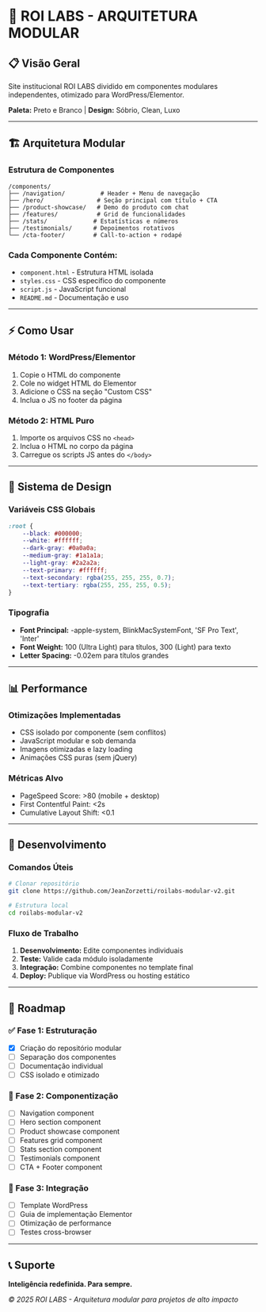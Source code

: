 # 🎯 ROI LABS - ARQUITETURA MODULAR

## 📋 Visão Geral
Site institucional ROI LABS dividido em componentes modulares independentes, otimizado para WordPress/Elementor.

**Paleta:** Preto e Branco | **Design:** Sóbrio, Clean, Luxo

---

## 🏗️ Arquitetura Modular

### Estrutura de Componentes
```
/components/
├── /navigation/          # Header + Menu de navegação
├── /hero/               # Seção principal com título + CTA
├── /product-showcase/   # Demo do produto com chat
├── /features/           # Grid de funcionalidades
├── /stats/             # Estatísticas e números
├── /testimonials/      # Depoimentos rotativos
└── /cta-footer/        # Call-to-action + rodapé
```

### Cada Componente Contém:
- `component.html` - Estrutura HTML isolada
- `styles.css` - CSS específico do componente
- `script.js` - JavaScript funcional
- `README.md` - Documentação e uso

---

## ⚡ Como Usar

### Método 1: WordPress/Elementor
1. Copie o HTML do componente
2. Cole no widget HTML do Elementor
3. Adicione o CSS na seção "Custom CSS"
4. Inclua o JS no footer da página

### Método 2: HTML Puro
1. Importe os arquivos CSS no `<head>`
2. Inclua o HTML no corpo da página
3. Carregue os scripts JS antes do `</body>`

---

## 🎨 Sistema de Design

### Variáveis CSS Globais
```css
:root {
    --black: #000000;
    --white: #ffffff;
    --dark-gray: #0a0a0a;
    --medium-gray: #1a1a1a;
    --light-gray: #2a2a2a;
    --text-primary: #ffffff;
    --text-secondary: rgba(255, 255, 255, 0.7);
    --text-tertiary: rgba(255, 255, 255, 0.5);
}
```

### Tipografia
- **Font Principal:** -apple-system, BlinkMacSystemFont, 'SF Pro Text', 'Inter'
- **Font Weight:** 100 (Ultra Light) para títulos, 300 (Light) para texto
- **Letter Spacing:** -0.02em para títulos grandes

---

## 📊 Performance

### Otimizações Implementadas
- CSS isolado por componente (sem conflitos)
- JavaScript modular e sob demanda
- Imagens otimizadas e lazy loading
- Animações CSS puras (sem jQuery)

### Métricas Alvo
- PageSpeed Score: >80 (mobile + desktop)
- First Contentful Paint: <2s
- Cumulative Layout Shift: <0.1

---

## 🔧 Desenvolvimento

### Comandos Úteis
```bash
# Clonar repositório
git clone https://github.com/JeanZorzetti/roilabs-modular-v2.git

# Estrutura local
cd roilabs-modular-v2
```

### Fluxo de Trabalho
1. **Desenvolvimento:** Edite componentes individuais
2. **Teste:** Valide cada módulo isoladamente  
3. **Integração:** Combine componentes no template final
4. **Deploy:** Publique via WordPress ou hosting estático

---

## 🎯 Roadmap

### ✅ Fase 1: Estruturação
- [x] Criação do repositório modular
- [ ] Separação dos componentes
- [ ] Documentação individual
- [ ] CSS isolado e otimizado

### 🔄 Fase 2: Componentização
- [ ] Navigation component
- [ ] Hero section component
- [ ] Product showcase component
- [ ] Features grid component
- [ ] Stats section component
- [ ] Testimonials component
- [ ] CTA + Footer component

### 🚀 Fase 3: Integração
- [ ] Template WordPress
- [ ] Guia de implementação Elementor
- [ ] Otimização de performance
- [ ] Testes cross-browser

---

## 📞 Suporte

**Inteligência redefinida. Para sempre.**

*© 2025 ROI LABS - Arquitetura modular para projetos de alto impacto*